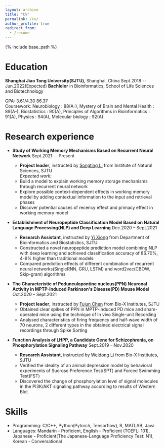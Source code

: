 ```yaml
---
layout: archive
title: "CV"
permalink: /cv/
author_profile: true
redirect_from:
  - /resume
---
```


{% include base_path %}

Education
======
__Shanghai Jiao Tong University(SJTU)__,  Shanghai,  China  Sept.2018 -- Jun.2022(Expected)
__Bachlelor__ in Bioinformatics, School of Life Sciences and Biotechnology

GPA:  3.61/4.30  86.37   
Coursework:  Neurobiology : 88(A-),  Mystery of Brain and Mental Health : 89(A-),  Biostatistics : 90(A),  Principles of Algorithms in Bioinformatics : 91(A),  Physics : 94(A),  Molecular biology : 92(A)

Research experience
======
* __Study of Working Memory Mechanisms Based on Recurrent Neural Network__  Sept.2021 -- Present
  * __Project leader__, instructed by [Songting Li](https://ins.sjtu.edu.cn/people/songtingli/) from Institute of Natural Sciences, SJTU  
  _Expected work:_
  * Build a model to explain working memory storage mechanisms through recurrent neural network
  * Explore possible context-dependent effects in working memory model by adding contextual information to the input and retrieval phases 
  * Discover potential causes of recency effect and primacy effect in working memory model
  
* __Establishment of Neuropeptide Classification Model Based on Natural Language Processing(NLP) and Deep Learning__  Dec.2020 – Sept.2021
  * __Research Assistant__, instructed by [Yi Xiong](https://xbioinfo.sjtu.edu.cn/index-en.php) from Department of Bioinformatics and Biostatistics, SJTU
  * Constructed a novel neuropeptide prediction model combining NLP with deep learning and achieved classification accuracy of 86.70\%, 4-9\% higher than traditional models
  * Compared prediction effects of different combination of recurrent neural networks(SingleRNN, GRU, LSTM) and word2vec(CBOW, Skip-gram) algorithms 
  
* __The Characteristic of Pedunculopontine nucleus(PPN) Neuronal Activity in MPTP-Induced Parkinson's Disease(PD) Mouse Model__  Oct.2020 – Sept.2021
  * __Project leader__, instructed by [Fujun Chen](https://life.sjtu.edu.cn/teacher/En/FujunChen) from Bio-X Institutes, SJTU
  * Obtained clear spikes of PPN in MPTP-induced PD mice and sham-operated mice using the technique of In vivo Single-unit Recording
  * Analysed characteristics of firing frequency and half-wave width of 70 neurons, 2 different types in the obtained electrical signal recordings through Spike Sorting

* __Function Analysis of LHPP, a Candidate Gene for Schizophrenia, on Phosphorylation Signaling Pathway__  Sept.2019 – Nov.2020
  * __Research Assistant__, instructed by [Weidong Li](https://lwdlab.sjtu.edu.cn/) from Bio-X Institutes, SJTU
  * Verified the ideality of an animal depression model by behavioral experiments of Sucrose Preference Test(SPT) and Forced Swimming Test(FST)
  * Discovered the change of phosphorylation level of signal molecules in the PI3K/AKT signaling pathway according to results of Western Blot
  
Skills
======
* Programming:  C/C++, Python(Pytorch, Tensorflow), R, MATLAB, Java
* Languages:  Mandarin - Proficient, English - Proficient (TOEFL: 101), Japanese - Proficient(The Japanese-Language Proficiency Test: N1), Korean - Conversational

